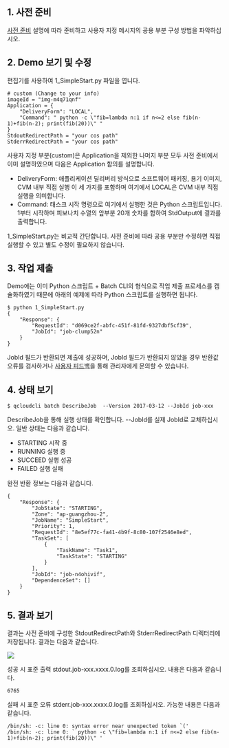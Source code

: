 ## 1. 사전 준비
[사전 준비]() 설명에 따라 준비하고 사용자 지정 메시지의 공용 부분 구성 방법을 파악하십시오.

## 2. Demo 보기 및 수정
편집기를 사용하여 1_SimpleStart.py 파일을 엽니다.
```
# custom (Change to your info)
imageId = "img-m4q71qnf"
Application = {
    "DeliveryForm": "LOCAL",
    "Command": " python -c \"fib=lambda n:1 if n<=2 else fib(n-1)+fib(n-2); print(fib(20))\" "
}
StdoutRedirectPath = "your cos path"
StderrRedirectPath = "your cos path"
```
사용자 지정 부분(custom)은 Application을 제외한 나머지 부분 모두 사전 준비에서 이미 설명하였으며 다음은 Application 함의를 설명합니다.
* DeliveryForm: 애플리케이션 딜리버리 방식으로 소프트웨어 패키징, 용기 이미지, CVM 내부 직접 실행 이 세 가지를 포함하며 여기에서 LOCAL은 CVM 내부 직접 실행을 의미합니다.
* Command: 태스크 시작 명령으로 여기에서 실행한 것은 Python 스크립트입니다. 1부터 시작하며 피보나치 수열의 앞부분 20개 숫자를 합하여 StdOutput에 결과를 출력합니다.

1_SimpleStart.py는 비교적 간단합니다. 사전 준비에 따라 공용 부분만 수정하면 직접 실행할 수 있고 별도 수정이 필요하지 않습니다.

## 3. 작업 제출
Demo에는 이미 Python 스크립트 + Batch CLI의 형식으로 작업 제출 프로세스를 캡슐화하였기 때문에 아래의 예제에 따라 Python 스크립트를 실행하면 됩니다.
```
$ python 1_SimpleStart.py
{
    "Response": {
        "RequestId": "d069ce2f-abfc-451f-81fd-9327dbf5cf39",
        "JobId": "job-clump52n"
    }
}
```

JobId 필드가 반환되면 제출에 성공하며, JobId 필드가 반환되지 않았을 경우 반환값 오류를 검사하거나 [사용자 피드백]()을 통해 관리자에게 문의할 수 있습니다.

## 4. 상태 보기

```
$ qcloudcli batch DescribeJob  --Version 2017-03-12 --JobId job-xxx
```
DescribeJob을 통해 실행 상태를 확인합니다. --JobId를 실제 JobId로 교체하십시오. 일반 상태는 다음과 같습니다.
* STARTING  시작 중
* RUNNING   실행 중
* SUCCEED   실행 성공
* FAILED    실행 실패

완전 반환 정보는 다음과 같습니다.

```
{
    "Response": {
        "JobState": "STARTING",
        "Zone": "ap-guangzhou-2",
        "JobName": "SimpleStart",
        "Priority": 1,
        "RequestId": "8e5ef77c-fa41-4b9f-8c80-107f2546e8ed",
        "TaskSet": [
            {
                "TaskName": "Task1",
                "TaskState": "STARTING"
            }
        ],
        "JobId": "job-n4ohivif",
        "DependenceSet": []
    }
}
```

## 5. 결과 보기

결과는 사전 준비에 구성한 StdoutRedirectPath와 StderrRedirectPath 디렉터리에 저장됩니다. 결과는 다음과 같습니다.

![](https://main.qcloudimg.com/raw/0a7b87d0286c93a6025beeb566718e05.png)

성공 시 표준 출력 stdout.job-xxx.xxxx.0.log를 조회하십시오. 내용은 다음과 같습니다.
```
6765
```

실패 시 표준 오류 stderr.job-xxx.xxxx.0.log를 조회하십시오. 가능한 내용은 다음과 같습니다.
```
/bin/sh: -c: line 0: syntax error near unexpected token `('
/bin/sh: -c: line 0: ` python -c \"fib=lambda n:1 if n<=2 else fib(n-1)+fib(n-2); print(fib(20))\" '
```




